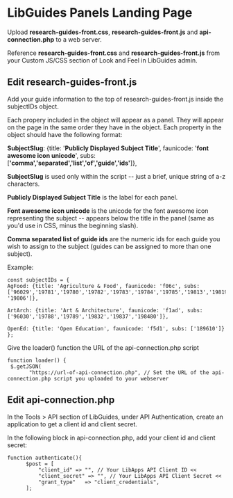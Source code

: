 # LibGuides Panels Landing Page


Upload **research-guides-front.css**, **research-guides-front.js** and **api-connection.php** to a web server.

Reference **research-guides-front.css** and **research-guides-front.js** from your Custom JS/CSS section of Look and Feel in LibGuides admin.


## Edit research-guides-front.js

Add your guide information to the top of research-guides-front.js inside the subjectIDs object.

Each propery included in the object will appear as a panel. They will appear on the page in the same order they have in the object. Each property in the object should have the following format:
 
 **SubjectSlug**: {title: '**Publicly Displayed Subject Title**', faunicode: '**font awesome icon unicode**', subs: [**'comma','separated','list','of','guide','ids'**]},
 
 **SubjectSlug** is used only within the script -- just a brief, unique string of a-z characters.
 
 **Publicly Displayed Subject Title** is the label for each panel.
 
 **Font awesome icon unicode** is the unicode for the font awesome icon representing the subject -- appears below the title in the panel (same as you'd use in CSS, minus the beginning slash).
 
 **Comma separated list of guide ids** are the numeric ids for each guide you wish to assign to the subject (guides can be assigned to more than one subject).
 
 Example:
 
 ```
 const subjectIDs = {
 AgFood: {title: 'Agriculture & Food', faunicode: 'f06c', subs: ['96029','19781','19780','19782','19783','19784','19785','19813','19819','19826','19827','19828','19857','19859','19867','193310','193543', '19806']},
 
 ArtArch: {title: 'Art & Architecture', faunicode: 'f1ad', subs: ['96030','19788','19789','19832','19837','198480']},
 
 OpenEd: {title: 'Open Education', faunicode: 'f5d1', subs: ['189610']}
 };
 ```

Give the loader() function the URL of the api-connection.php script

 ```
function loader() {
  $.getJSON(
		"https://url-of-api-connection.php", // Set the URL of the api-connection.php script you uploaded to your webserver
 ```
  

 ## Edit api-connection.php
 
 In the Tools > API section of LibGuides, under API Authentication, create an application to get a client id and client secret.
 
 In the following block in api-connection.php, add your client id and client secret:
 
  ```
 function authenticate(){
		$post = [
    		"client_id" => "", // Your LibApps API Client ID <<
    		"client_secret" => "", // Your LibApps API Client Secret <<
    		"grant_type"   => "client_credentials",
		];
  ```
